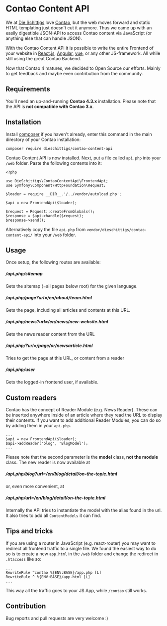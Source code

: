 # Contao Content API

We at [Die Schittigs](http://www.dieschittigs.de) love
[Contao](https://contao.org/de/), but the web moves
forward and static HTML templating just doesn't cut it anymore. Thus we came up
with an easily digestible JSON-API to access Contao content via JavaScript
(or anything else that can handle JSON).

With the Contao Content API it is possible to write the entire Frontend of your
website in [React.js](https://facebook.github.io/react/), [Angular](https://angular.io/), [vue](https://vuejs.org/), or any other
JS-framework. All while still using the great Contao Backend.

Now that Contao 4 matures, we decided to Open Source our efforts. Mainly to get
feedback and maybe even contribution from the community.

## Requirements

You'll need an up-and-running **Contao 4.3.x** installation.
Please note that the API is **not compatible with Contao 3.x**.

## Installation

Install [composer](https://getcomposer.org) if you haven't already,
enter this command in the main directory of your Contao installation:

    composer require dieschittigs/contao-content-api

Contao Content API is now installed. Next, put a file called `api.php` into your
`/web` folder. Paste the following contents into it:

    <?php

    use DieSchittigs\ContaoContentApi\FrontendApi;
    use Symfony\Component\HttpFoundation\Request;

    $loader = require __DIR__.'/../vendor/autoload.php';

    $api = new FrontendApi($loader);

    $request = Request::createFromGlobals();
    $response = $api->handle($request);
    $response->send();

Alternatively copy the file `api.php` from
`vendor/dieschittigs/contao-content-api/` into your `/web` folder.

## Usage

Once setup, the following routes are available:

##### /api.php/sitemap

Gets the sitemap (=all pages below root) for the given language.

##### /api.php/page?url=/en/about/team.html

Gets the page, including all articles and contents at this URL.

##### /api.php/news?url=/en/news/new-website.html

Gets the news reader content from the URL

##### /api.php/?url=/page/or/newsarticle.html

Tries to get the page at this URL, or content from a reader

##### /api.php/user

Gets the logged-in frontend user, if available.

## Custom readers

Contao has the concept of Reader Module (e.g. News Reader). These can be
inserted anywhere inside of an article where they read the URL to display
their contents. If you want to add additional Reader Modules, you can do
so by adding them in your `api.php`.

    ...
    $api = new FrontendApi($loader);
    $api->addReader('blog', 'BlogModel');
    ...

Please note that the second parameter is the **model** class, **not the module**
class. The new reader is now available at

##### /api.php/blog?url=/en/blog/detail/on-the-topic.html

or, even more convenient, at

##### /api.php/url=/en/blog/detail/on-the-topic.html

Internally the API tries to instantiate the model with the alias found in the url.
It also tries to add all `ContentModels` it can find.

## Tips and tricks

If you are using a router in JavaScript (e.g. react-router) you may want to redirect
all frontend traffic to a single file. We found the easiest way to do so is to
create a new `app.html` in the `/web` folder and change the redirect in `.htaccess`
like so:

    ...
    RewriteRule ^contao %{ENV:BASE}/app.php [L]
    RewriteRule ^ %{ENV:BASE}/app.html [L]
    ...

This way all the traffic goes to your JS App, while `/contao` still works.

## Contribution

Bug reports and pull requests are very welcome :)
